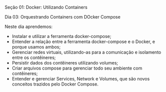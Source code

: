 Seção 01: Docker: Utilizando Containers

Dia 03: Orquestrando Containers com DOcker Compose

Neste dia aprendemos: 
- Instalar e utilizar a ferramenta docker-compose; 
- Entender a relação entre a ferramenta docker-compose e o Docker, e porque usamos ambos; 
- Gerenciar redes virtuais, utilizando-as para a comunicação e isolamento entre os contêineres;
- Persistir dados dos contêineres utilizando volumes; 
- Criar arquivos compose para gerenciar todo seu ambiente com contêineres; 
- Entender e gerenciar Services, Network e Volumes, que são novos conceitos trazidos pelo Docker Compose. 

